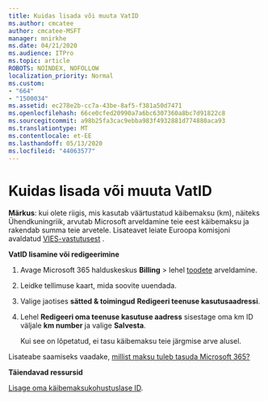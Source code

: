 ```yaml
---
title: Kuidas lisada või muuta VatID
ms.author: cmcatee
author: cmcatee-MSFT
manager: mnirkhe
ms.date: 04/21/2020
ms.audience: ITPro
ms.topic: article
ROBOTS: NOINDEX, NOFOLLOW
localization_priority: Normal
ms.custom:
- "664"
- "1500034"
ms.assetid: ec278e2b-cc7a-43be-8af5-f381a50d7471
ms.openlocfilehash: 66ce0cfed20990a7a6bc6307360a8bc7d91822c8
ms.sourcegitcommit: a98b25fa3cac9ebba983f4932881d774880aca93
ms.translationtype: MT
ms.contentlocale: et-EE
ms.lasthandoff: 05/13/2020
ms.locfileid: "44063577"
---
```

# <a name="how-to-add-or-edit-a-vatid"></a>Kuidas lisada või muuta VatID

**Märkus**: kui olete riigis, mis kasutab väärtustatud käibemaksu (km), näiteks Ühendkuningriik, arvutab Microsoft arveldamine teie eest käibemaksu ja rakendab summa teie arvetele. Lisateavet leiate Euroopa komisjoni avaldatud [VIES-vastutusest](https://go.microsoft.com/fwlink/p/?LinkID=841741) .

**VatID lisamine või redigeerimine**

1. Avage Microsoft 365 halduskeskus **Billing** \> lehel [toodete](https://go.microsoft.com/fwlink/p/?linkid=842054) arveldamine.

2. Leidke tellimuse kaart, mida soovite uuendada.

3. Valige jaotises **sätted & toimingud** **Redigeeri teenuse kasutusaadressi**.

4. Lehel **Redigeeri oma teenuse kasutuse aadress** sisestage oma km ID väljale **km number** ja valige **Salvesta**.

    Kui see on lõpetatud, ei tasu käibemaksu teie järgmise arve alusel.

Lisateabe saamiseks vaadake, [millist maksu tuleb tasuda Microsoft 365?](https://docs.microsoft.com/office365/admin/subscriptions-and-billing/what-tax-will-i-be-charged)

**Täiendavad ressursid**

[Lisage oma käibemaksukohustuslase ID](https://docs.microsoft.com/office365/admin/subscriptions-and-billing/what-tax-will-i-be-charged?view=o365-worldwide#add-your-vat-id-eu-countries-only).